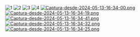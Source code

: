 ![1](https://github.com/Gysli/Argentina_en_el_mundial_2022/assets/156789288/2fd15d62-ef0b-4f69-bbaa-fedcb3431830)
![2](https://github.com/Gysli/Argentina_en_el_mundial_2022/assets/156789288/96aa5912-b1a7-4160-b883-f3d8db193efb)
![3](https://github.com/Gysli/Argentina_en_el_mundial_2022/assets/156789288/66dbf5a1-0c7e-4a29-b254-097afb197b39)
![4](https://github.com/Gysli/Argentina_en_el_mundial_2022/assets/156789288/dc3a8a8e-0d4a-4bbe-b28c-6398ea5b061c)
[![Captura-desde-2024-05-13-16-34-00.png](https://i.postimg.cc/nL7Jqqg4/Captura-desde-2024-05-13-16-34-00.png)](https://postimg.cc/jWsmbns2)
[![Captura-desde-2024-05-13-16-34-19.png](https://i.postimg.cc/wBs6FCys/Captura-desde-2024-05-13-16-34-19.png)](https://postimg.cc/TyfM3HcR)
[![Captura-desde-2024-05-13-16-34-41.png](https://i.postimg.cc/L885kQ3z/Captura-desde-2024-05-13-16-34-41.png)](https://postimg.cc/1fbysHTt)
[![Captura-desde-2024-05-13-16-34-32.png](https://i.postimg.cc/vTyH40mx/Captura-desde-2024-05-13-16-34-32.png)](https://postimg.cc/G8M1NJGb)
[![Captura-desde-2024-05-13-16-34-25.png](https://i.postimg.cc/sfPgkCnY/Captura-desde-2024-05-13-16-34-25.png)](https://postimg.cc/Cd108Xp5)

